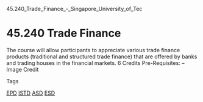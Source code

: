 45.240_Trade_Finance_-_Singapore_University_of_Tec



45.240 Trade Finance
====================

The course will allow participants to appreciate various trade finance products (traditional and structured trade finance) that are offered by banks and trading houses in the financial markets. 6 Credits
Pre-Requisites: – Image Credit

Tags

[EPD](/education/undergraduate/courses/?pillar-cluster=44)
[ISTD](/education/undergraduate/courses/?pillar-cluster=11)
[ASD](/education/undergraduate/courses/?pillar-cluster=1167)
[ESD](/education/undergraduate/courses/?pillar-cluster=99)

